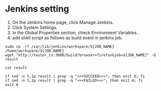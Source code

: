 # Jenkins setting

1. On the Jenkins home page, click Manage Jenkins.
2. Click System Settings.
3. In the Global Properties section, check Environment Variables.
4. add shell script as follows as build event in jenkins job.

```
sudo cp -rf /var/lib/jenkins/workspace/${JOB_NAME} /home/workspace/${JOB_NAME}
wget "http://tester_cs:3000/build?browser=firefox&job=${JOB_NAME}" -O result

cat result

if sed -n 1,1p result | grep -q "<<<SUCCEED>>>"; then exit 0; fi
if sed -n 1,1p result | grep -q "<<<FAILED>>>"; then exit 4; fi
exit 8
```